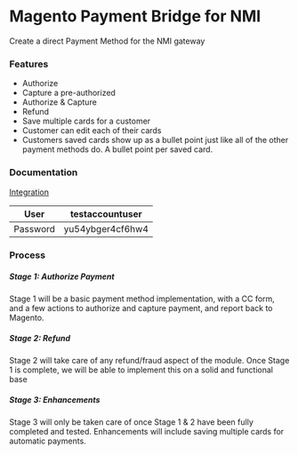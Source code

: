 # Magento Payment Bridge for NMI
Create a direct Payment Method for the NMI gateway

### Features

- Authorize
- Capture a pre-authorized
- Authorize & Capture
- Refund
- Save multiple cards for a customer
- Customer can edit each of their cards
- Customers saved cards show up as a bullet point just like all of the other payment methods do. A bullet point per saved card.

### Documentation

[Integration](https://merchantprotocol.transactiongateway.com/merchants/resources/integration/integration_portal.php)

User | testaccountuser
-----|-----
Password | yu54ybger4cf6hw4

### Process

##### Stage 1: Authorize Payment
Stage 1 will be a basic payment method implementation, with a CC form, and a few actions to authorize and capture payment, and report back to Magento.

##### Stage 2: Refund
Stage 2 will take care of any refund/fraud aspect of the module. Once Stage 1 is complete, we will be able to implement this on a solid and functional base

##### Stage 3: Enhancements
Stage 3 will only be taken care of once Stage 1 & 2 have been fully completed and tested. Enhancements will include saving multiple cards for automatic payments.
